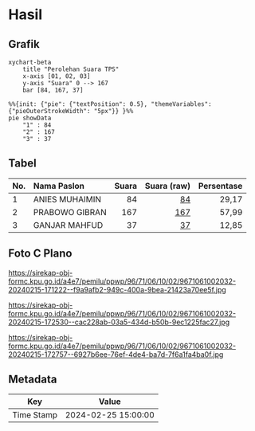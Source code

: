 # Hasil

## Grafik

```mermaid
xychart-beta
    title "Perolehan Suara TPS"
    x-axis [01, 02, 03]
    y-axis "Suara" 0 --> 167
    bar [84, 167, 37]
```

```mermaid
%%{init: {"pie": {"textPosition": 0.5}, "themeVariables": {"pieOuterStrokeWidth": "5px"}} }%%
pie showData
    "1" : 84
    "2" : 167
    "3" : 37
```

## Tabel

| No. | Nama Paslon    | Suara | Suara (raw) | Persentase |
|:--- |:-------------- | -----:| -----------:| ----------:|
| 1   | ANIES MUHAIMIN | 84    | [84][p-1]   | 29,17      |
| 2   | PRABOWO GIBRAN | 167   | [167][p-2]  | 57,99      |
| 3   | GANJAR MAHFUD  | 37    | [37][p-3]   | 12,85      |


[p-1]: https://github.com/gigit-pemilu/pemilu-2024-96-papua-barat-daya/blob/main/pilpres/hitung-suara/sub/96-papua-barat-daya/sub/71-kota-sorong/sub/06-sorong-manoi/sub/1002-malawei/sub/032-tps/sub/paslon-1.txt
[p-2]: https://github.com/gigit-pemilu/pemilu-2024-96-papua-barat-daya/blob/main/pilpres/hitung-suara/sub/96-papua-barat-daya/sub/71-kota-sorong/sub/06-sorong-manoi/sub/1002-malawei/sub/032-tps/sub/paslon-2.txt
[p-3]: https://github.com/gigit-pemilu/pemilu-2024-96-papua-barat-daya/blob/main/pilpres/hitung-suara/sub/96-papua-barat-daya/sub/71-kota-sorong/sub/06-sorong-manoi/sub/1002-malawei/sub/032-tps/sub/paslon-3.txt

## Foto C Plano

https://sirekap-obj-formc.kpu.go.id/a4e7/pemilu/ppwp/96/71/06/10/02/9671061002032-20240215-171222--f9a9afb2-949c-400a-9bea-21423a70ee5f.jpg

https://sirekap-obj-formc.kpu.go.id/a4e7/pemilu/ppwp/96/71/06/10/02/9671061002032-20240215-172530--cac228ab-03a5-434d-b50b-9ec1225fac27.jpg

https://sirekap-obj-formc.kpu.go.id/a4e7/pemilu/ppwp/96/71/06/10/02/9671061002032-20240215-172757--6927b6ee-76ef-4de4-ba7d-7f6a1fa4ba0f.jpg


## Metadata

| Key        | Value               |
| ---------- | ------------------- |
| Time Stamp | 2024-02-25 15:00:00 |



